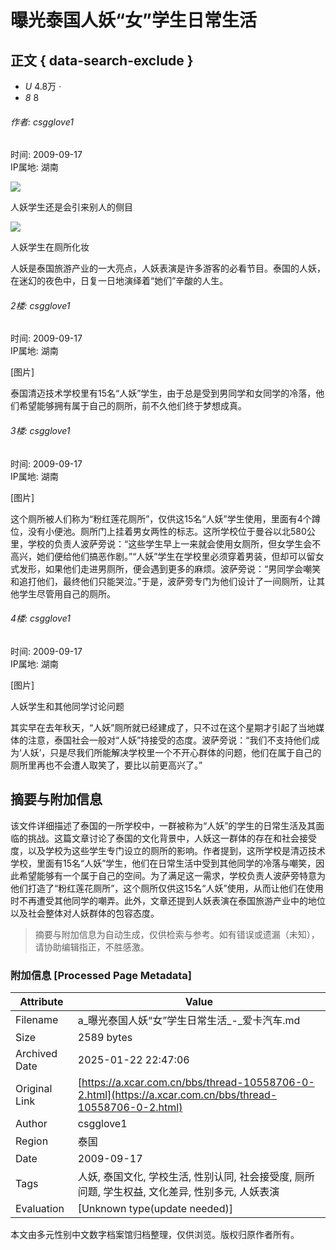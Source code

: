# 曝光泰国人妖“女”学生日常生活

## 正文 { data-search-exclude }


-   _U_ 4.8万 _·_
-   _8_ 8

###### 作者: csgglove1  
时间: 2009-09-17  
IP属地: 湖南

![](http://image.xcar.com.cn/attachments/a/day_090917/20090917_f7390cc0e73b727237299xajMlOEJx8R.jpg-app)

人妖学生还是会引来别人的侧目

![](https://pic.xcar.com.cn/strategy/cos/image/2021/1/25/strategy_20210125110152675407675109985.jpg)

人妖学生在厕所化妆

人妖是泰国旅游产业的一大亮点，人妖表演是许多游客的必看节目。泰国的人妖，在迷幻的夜色中，日复一日地演绎着“她们”辛酸的人生。

###### 2楼: csgglove1  
时间: 2009-09-17  
IP属地: 湖南

[图片]

泰国清迈技术学校里有15名“人妖”学生，由于总是受到男同学和女同学的冷落，他们希望能够拥有属于自己的厕所，前不久他们终于梦想成真。

###### 3楼: csgglove1  
时间: 2009-09-17  
IP属地: 湖南

[图片]

这个厕所被人们称为“粉红莲花厕所”，仅供这15名“人妖”学生使用，里面有4个蹲位，没有小便池。厕所门上挂着男女两性的标志。这所学校位于曼谷以北580公里，学校的负责人波萨旁说：“这些学生早上一来就会使用女厕所，但女学生会不高兴，她们便给他们搞恶作剧。”“人妖”学生在学校里必须穿着男装，但却可以留女式发形，如果他们走进男厕所，便会遇到更多的麻烦。波萨旁说：“男同学会嘲笑和追打他们，最终他们只能哭泣。”于是，波萨旁专门为他们设计了一间厕所，让其他学生尽管用自己的厕所。

###### 4楼: csgglove1  
时间: 2009-09-17  
IP属地: 湖南

[图片]

人妖学生和其他同学讨论问题

其实早在去年秋天，“人妖”厕所就已经建成了，只不过在这个星期才引起了当地媒体的注意，泰国社会一般对“人妖”持接受的态度。波萨旁说：“我们不支持他们成为‘人妖’，只是尽我们所能解决学校里一个不开心群体的问题，他们在属于自己的厕所里再也不会遭人取笑了，要比以前更高兴了。”
<!-- tcd_original_link https://a.xcar.com.cn/bbs/thread-10558706-0-2.html -->


## 摘要与附加信息

<!-- tcd_abstract -->
该文件详细描述了泰国的一所学校中，一群被称为“人妖”的学生的日常生活及其面临的挑战。这篇文章讨论了泰国的文化背景中，人妖这一群体的存在和社会接受度，以及学校为这些学生专门设立的厕所的影响。作者提到，这所学校是清迈技术学校，里面有15名“人妖”学生，他们在日常生活中受到其他同学的冷落与嘲笑，因此希望能够有一个属于自己的空间。为了满足这一需求，学校负责人波萨旁特意为他们打造了“粉红莲花厕所”，这个厕所仅供这15名“人妖”使用，从而让他们在使用时不再遭受其他同学的嘲弄。此外，文章还提到人妖表演在泰国旅游产业中的地位以及社会整体对人妖群体的包容态度。
<!-- tcd_abstract_end -->

> 摘要与附加信息为自动生成，仅供检索与参考。如有错误或遗漏（未知），请协助编辑指正，不胜感激。

### 附加信息 [Processed Page Metadata]

| Attribute       | Value                                  |
|-----------------|----------------------------------------|
| Filename        | a_曝光泰国人妖“女”学生日常生活_-_爱卡汽车.md                             |
| Size            | 2589 bytes                           |
| Archived Date   | 2025-01-22 22:47:06                             |
| Original Link   | [https://a.xcar.com.cn/bbs/thread-10558706-0-2.html](https://a.xcar.com.cn/bbs/thread-10558706-0-2.html)                       |
| Author          | csgglove1                               |
| Region          | 泰国                               |
| Date            | 2009-09-17                                 |
| Tags            | 人妖, 泰国文化, 学校生活, 性别认同, 社会接受度, 厕所问题, 学生权益, 文化差异, 性别多元, 人妖表演                                 |
| Evaluation            | [Unknown type(update needed)]                                 |
<!-- tcd_table_end -->

本文由多元性别中文数字档案馆归档整理，仅供浏览。版权归原作者所有。
